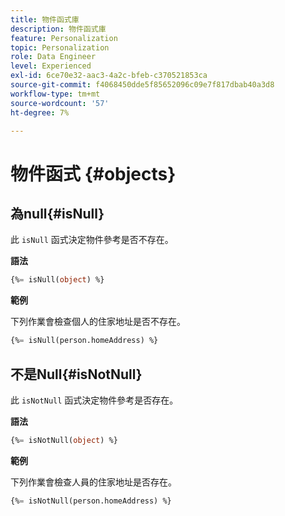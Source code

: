 ```yaml
---
title: 物件函式庫
description: 物件函式庫
feature: Personalization
topic: Personalization
role: Data Engineer
level: Experienced
exl-id: 6ce70e32-aac3-4a2c-bfeb-c370521853ca
source-git-commit: f4068450dde5f85652096c09e7f817dbab40a3d8
workflow-type: tm+mt
source-wordcount: '57'
ht-degree: 7%

---
```


# 物件函式 {#objects}

## 為null{#isNull}

此 `isNull` 函式決定物件參考是否不存在。

**語法**

```sql
{%= isNull(object) %}
```

**範例**

下列作業會檢查個人的住家地址是否不存在。

```sql
{%= isNull(person.homeAddress) %}
```

## 不是Null{#isNotNull}

此 `isNotNull` 函式決定物件參考是否存在。

**語法**

```sql
{%= isNotNull(object) %}
```

**範例**

下列作業會檢查人員的住家地址是否存在。

```sql
{%= isNotNull(person.homeAddress) %}
```
